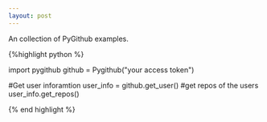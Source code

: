 ```yaml
---
layout: post
---
```


An collection of PyGithub examples.


{%highlight python %}

import pygithub
github =  Pygithub("your access token")

#Get user inforamtion 
user_info = github.get_user()
#get repos of the users
user_info.get_repos()

{% end highlight %}


